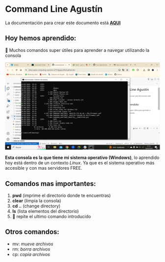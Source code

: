 # Command Line Agustín

La documentación para crear este documento está **[AQUI](https://www.markdownguide.org/basic-syntax/)**

## Hoy hemos aprendido:

🌹 Muchos comandos super útiles para aprender a navegar utilizando la consola

![Alt text](image.png)

**Esta consola es la que tiene mi sistema operativo (Windows)**, lo aprendido hoy está dentro de un contexto *Linux*. Ya que es el sistema operativo más accesible y con mas servidores FREE.

## Comandos mas importantes:
1. **pwd** (imprime el directorio donde te encuentras)
2. **clear** (limpia la consola)
3. **cd ..** (change directory)
4. **ls** (lista elementos del directorio)
5. 🔼 repite el ultimo comando introducido

## Otros comandos:
- mv: *mueve archivos*
- rm: *borra archivos*
- cp: *copia archivos*




